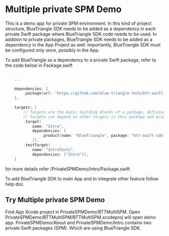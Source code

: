 # Multiple private SPM Demo

This is a demo app for private SPM environment. In this kind of project structure, BlueTriangle SDK needs to be added as a dependency in each private Swift package where BlueTriangle SDK code needs to be used. In addition to private packages, BlueTriangle SDK needs to be added as a dependency in the App Project as well. Importantly, BlueTriangle SDK must be configured only once, possibly in the App.

To add BlueTriangle as a dependency to a private Swift package, refer to the code below in Package.swift

```swift
   
    ...
   
    dependencies: [
        .package(url: "https://github.com/blue-triangle-tech/btt-swift-sdk.git", from: "3.9.1")
    ],
    
    targets: [
        // Targets are the basic building blocks of a package, defining a module or a test suite.
        // Targets can depend on other targets in this package and products from dependencies.
        .target(
            name: "Intro",
            dependencies: [
                .product(name: "BlueTriangle", package: "btt-swift-sdk")
            ]),
        .testTarget(
            name: "IntroTests",
            dependencies: ["Intro"]),
    ]
 ```
    
for more details refer /PrivateSPMDemo/Intro/Package.swift

To add BlueTriangle SDK to main App and to integrate other feature follow help doc.

## Try Multiple private SPM Demo 
Find App Xcode project in PrivateSPMDemo/BTTMultiSPM. Open PrivateSPMDemo/BTTMultiSPM/BTTMultiSPM.xcodeproj will open demo app.
PrivateSPMDemo/About and  PrivateSPMDemo/Intro contains two private Swift packages (SPM). Which are using BlueTriangle SDK.
